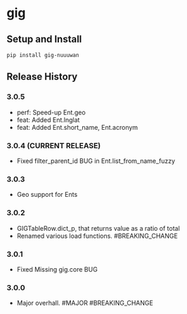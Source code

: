 # gig

## Setup and Install

```
pip install gig-nuuuwan
```

## Release History

### 3.0.5
* perf: Speed-up Ent.geo
* feat: Added Ent.lnglat
* feat: Added Ent.short_name, Ent.acronym

### 3.0.4 (CURRENT RELEASE)
* Fixed filter_parent_id BUG in Ent.list_from_name_fuzzy

### 3.0.3 
* Geo support for Ents

### 3.0.2
* GIGTableRow.dict_p, that returns value as a ratio of total
* Renamed various load functions. #BREAKING_CHANGE

### 3.0.1 
* Fixed Missing gig.core BUG

### 3.0.0 
* Major overhall. #MAJOR #BREAKING_CHANGE
